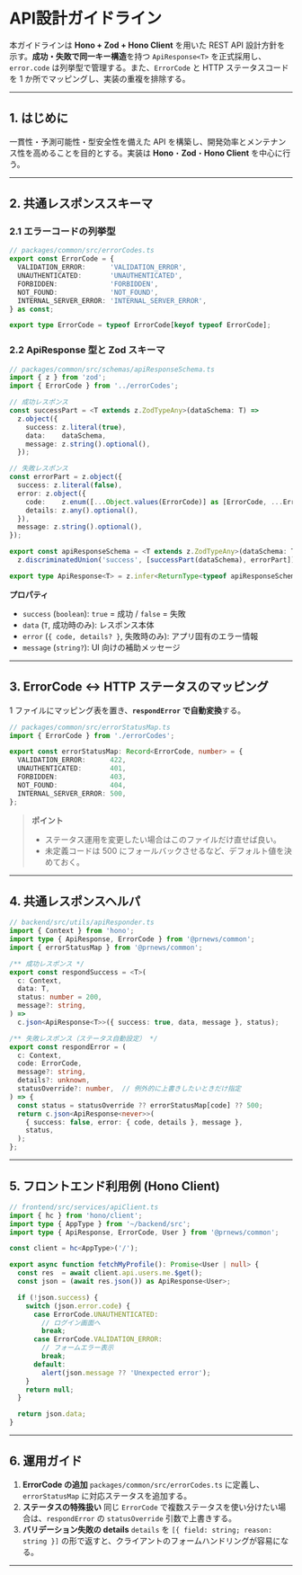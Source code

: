 # API設計ガイドライン

本ガイドラインは **Hono + Zod + Hono Client** を用いた REST API 設計方針を示す。**成功・失敗で同一キー構造**を持つ `ApiResponse<T>` を正式採用し、`error.code` は列挙型で管理する。また、`ErrorCode` と HTTP ステータスコードを 1 か所でマッピングし、実装の重複を排除する。

---

## 1. はじめに

一貫性・予測可能性・型安全性を備えた API を構築し、開発効率とメンテナンス性を高めることを目的とする。実装は **Hono**・**Zod**・**Hono Client** を中心に行う。

---

## 2. 共通レスポンススキーマ

### 2.1 エラーコードの列挙型

```typescript
// packages/common/src/errorCodes.ts
export const ErrorCode = {
  VALIDATION_ERROR:      'VALIDATION_ERROR',
  UNAUTHENTICATED:       'UNAUTHENTICATED',
  FORBIDDEN:             'FORBIDDEN',
  NOT_FOUND:             'NOT_FOUND',
  INTERNAL_SERVER_ERROR: 'INTERNAL_SERVER_ERROR',
} as const;

export type ErrorCode = typeof ErrorCode[keyof typeof ErrorCode];
```

### 2.2 ApiResponse 型と Zod スキーマ

```typescript
// packages/common/src/schemas/apiResponseSchema.ts
import { z } from 'zod';
import { ErrorCode } from '../errorCodes';

// 成功レスポンス
const successPart = <T extends z.ZodTypeAny>(dataSchema: T) =>
  z.object({
    success: z.literal(true),
    data:    dataSchema,
    message: z.string().optional(),
  });

// 失敗レスポンス
const errorPart = z.object({
  success: z.literal(false),
  error: z.object({
    code:    z.enum([...Object.values(ErrorCode)] as [ErrorCode, ...ErrorCode[]]),
    details: z.any().optional(),
  }),
  message: z.string().optional(),
});

export const apiResponseSchema = <T extends z.ZodTypeAny>(dataSchema: T) =>
  z.discriminatedUnion('success', [successPart(dataSchema), errorPart]);

export type ApiResponse<T> = z.infer<ReturnType<typeof apiResponseSchema<T>>>;
```

**プロパティ**

* `success` (`boolean`): `true` = 成功 / `false` = 失敗
* `data` (`T`, 成功時のみ): レスポンス本体
* `error` (`{ code, details? }`, 失敗時のみ): アプリ固有のエラー情報
* `message` (`string?`): UI 向けの補助メッセージ

---

## 3. ErrorCode ↔ HTTP ステータスのマッピング

1 ファイルにマッピング表を置き、**`respondError` で自動変換**する。

```typescript
// packages/common/src/errorStatusMap.ts
import { ErrorCode } from './errorCodes';

export const errorStatusMap: Record<ErrorCode, number> = {
  VALIDATION_ERROR:      422,
  UNAUTHENTICATED:       401,
  FORBIDDEN:             403,
  NOT_FOUND:             404,
  INTERNAL_SERVER_ERROR: 500,
};
```

> **ポイント**
>
> * ステータス運用を変更したい場合はこのファイルだけ直せば良い。
> * 未定義コードは 500 にフォールバックさせるなど、デフォルト値を決めておく。

---

## 4. 共通レスポンスヘルパ

```typescript
// backend/src/utils/apiResponder.ts
import { Context } from 'hono';
import type { ApiResponse, ErrorCode } from '@prnews/common';
import { errorStatusMap } from '@prnews/common';

/** 成功レスポンス */
export const respondSuccess = <T>(
  c: Context,
  data: T,
  status: number = 200,
  message?: string,
) =>
  c.json<ApiResponse<T>>({ success: true, data, message }, status);

/** 失敗レスポンス（ステータス自動設定） */
export const respondError = (
  c: Context,
  code: ErrorCode,
  message?: string,
  details?: unknown,
  statusOverride?: number,  // 例外的に上書きしたいときだけ指定
) => {
  const status = statusOverride ?? errorStatusMap[code] ?? 500;
  return c.json<ApiResponse<never>>(
    { success: false, error: { code, details }, message },
    status,
  );
};
```

---

## 5. フロントエンド利用例 (Hono Client)

```typescript
// frontend/src/services/apiClient.ts
import { hc } from 'hono/client';
import type { AppType } from '~/backend/src';
import type { ApiResponse, ErrorCode, User } from '@prnews/common';

const client = hc<AppType>('/');

export async function fetchMyProfile(): Promise<User | null> {
  const res  = await client.api.users.me.$get();
  const json = (await res.json()) as ApiResponse<User>;

  if (!json.success) {
    switch (json.error.code) {
      case ErrorCode.UNAUTHENTICATED:
        // ログイン画面へ
        break;
      case ErrorCode.VALIDATION_ERROR:
        // フォームエラー表示
        break;
      default:
        alert(json.message ?? 'Unexpected error');
    }
    return null;
  }

  return json.data;
}
```

---

## 6. 運用ガイド

1. **ErrorCode の追加**
   `packages/common/src/errorCodes.ts` に定義し、`errorStatusMap` に対応ステータスを追加する。
2. **ステータスの特殊扱い**
   同じ `ErrorCode` で複数ステータスを使い分けたい場合は、`respondError` の `statusOverride` 引数で上書きする。
3. **バリデーション失敗の details**
   `details` を `[{ field: string; reason: string }]` の形で返すと、クライアントのフォームハンドリングが容易になる。

---
